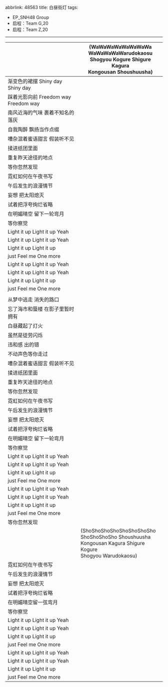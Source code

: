 abbrlink: 48563
title: 白昼街灯
tags:
  - EP_SNH48 Group
  - 启程：Team G,20
  - 启程：Team Z,20
---
|      |(WaWaWaWaWaWaWaWa<br>WaWaWaWaWarudokaosu<br>Shogyou Kogure Shigure Kagura<br>Kongousan Shoushuusha)|
|--|--|
|渐变色的裙摆 Shiny day Shiny day|      |
|踩着光影向前 Freedom way Freedom way|      |
|南风近海的气味 裹着不知名的落灰|      |
|自我陶醉 飘扬当作点缀|      |
|嘈杂混着蜜语甜言 假装听不见|      |
|揉进纸团里面|      |
|重复昨天途径的地点|      |
|等你忽然发现|      |
|霓虹如何在午夜书写|      |
|午后发生的浪漫情节|      |
|妄想 把太阳熄灭|      |
|试着把浮夸绚烂省略|      |
|在明媚晴空 留下一轮弯月|      |
|等你察觉|      |
|Light it up Light it up Yeah|      |
|Light it up Light it up Yeah|      |
|Light it up Light it up|      |
|just Feel me One more|      |
|Light it up Light it up Yeah|      |
|Light it up Light it up Yeah|      |
|Light it up Light it up|      |
|just Feel me One more|      |
|      |      |
|从梦中逃走 消失的路口|      |
|忘了海市和蜃楼 在影子里暂时拥有|      |
|白昼藏起了灯火|      |
|虽然是徒劳闪烁|      |
|违和感 出的错|      |
|不动声色等你走过|      |
|嘈杂混着蜜语甜言 假装听不见|      |
|揉进纸团里面|      |
|重复昨天途径的地点|      |
|等你忽然发现|      |
|霓虹如何在午夜书写|      |
|午后发生的浪漫情节|      |
|妄想 把太阳熄灭|      |
|试着把浮夸绚烂省略|      |
|在明媚晴空 留下一轮弯月|      |
|等你察觉|      |
|Light it up Light it up Yeah|      |
|Light it up Light it up Yeah|      |
|Light it up Light it up|      |
|just Feel me One more|      |
|Light it up Light it up Yeah|      |
|Light it up Light it up Yeah|      |
|Light it up Light it up|      |
|just Feel me One more|      |
|等你忽然发现|      |
|      |(ShoShoShoShoShoShoShoSho<br>ShoShoShoSho Shoushuusha<br>Kongousan Kagura Shigure Kogure<br>Shogyou Warudokaosu)|
|霓虹如何在午夜书写|      |
|午后发生的浪漫情节|      |
|妄想 把太阳熄灭|      |
|试着把浮夸绚烂省略|      |
|在明媚晴空留一弦弯月|      |
|等你察觉|      |
|Light it up Light it up Yeah|      |
|Light it up Light it up Yeah|      |
|Light it up Light it up|      |
|just Feel me One more|      |
|Light it up Light it up Yeah|      |
|Light it up Light it up Yeah|      |
|Light it up Light it up|      |
|just Feel me One more|      |
